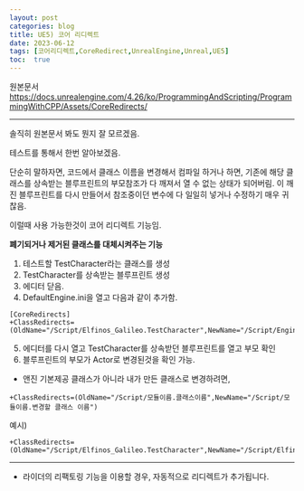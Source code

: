 ```yaml
---
layout: post
categories: blog
title: UE5) 코어 리디렉트
date: 2023-06-12
tags: [코어리디렉트,CoreRedirect,UnrealEngine,Unreal,UE5]
toc:  true
---
```



원본문서 https://docs.unrealengine.com/4.26/ko/ProgrammingAndScripting/ProgrammingWithCPP/Assets/CoreRedirects/

--------------------------------

솔직히 원본문서 봐도 뭔지 잘 모르겠음.

테스트를 통해서 한번 알아보겠음.

단순히 말하자면, 코드에서 클래스 이름을 변경해서 컴파일 하거나 하면,
기존에 해당 클래스를 상속받는 블루프린트의 부모참조가 다 깨져서 열 수 없는 상태가 되어버림.
이 깨진 블루프린트를 다시 만들어서 참조중이던 변수에 다 일일히 넣거나 수정하기 매우 귀찮음.

이럴때 사용 가능한것이 코어 리디렉트 기능임.

**폐기되거나 제거된 클래스를 대체시켜주는 기능**


1. 테스트할 TestCharacter라는 클래스를 생성
2. TestCharacter를 상속받는 블루프린트 생성
3. 에디터 닫음.
4. DefaultEngine.ini을 열고 다음과 같이 추가함.

```
[CoreRedirects]
+ClassRedirects=(OldName="/Script/Elfinos_Galileo.TestCharacter",NewName="/Script/Engine.Actor")
```

5. 에디터를 다시 열고 TestCharacter를 상속받던 블루프린트를 열고 부모 확인
6. 블루프린트의 부모가 Actor로 변경된것을 확인 가능.


* 앤진 기본제공 클래스가 아니라 내가 만든 클래스로 변경하려면,

```
+ClassRedirects=(OldName="/Script/모듈이름.클래스이름",NewName="/Script/모듈이름.변경할 클래스 이름")
```

예시)
```
+ClassRedirects=(OldName="/Script/Elfinos_Galileo.TestCharacter",NewName="/Script/Elfinos_Galileo.StructureActor")
```


------------------------------
* 라이더의 리팩토링 기능을 이용할 경우, 자동적으로 리디렉트가 추가됩니다.

